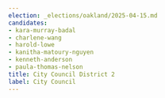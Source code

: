 ```yaml
---
election: _elections/oakland/2025-04-15.md
candidates:
- kara-murray-badal
- charlene-wang
- harold-lowe
- kanitha-matoury-nguyen
- kenneth-anderson
- paula-thomas-nelson
title: City Council District 2
label: City Council
---
```

